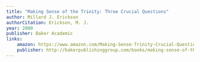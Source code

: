 ```yaml
---
title: "Making Sense of the Trinity: Three Crucial Questions"
author: Millard J. Erickson
authorCitation: Erickson, M. J.
year: 2000
publisher: Baker Academic
links:
    amazon: https://www.amazon.com/Making-Sense-Trinity-Crucial-Questions/dp/080106287X
    publisher: http://bakerpublishinggroup.com/books/making-sense-of-the-trinity/221581
---
```


